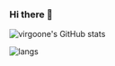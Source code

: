 ### Hi there 👋

<!--
**virgoone/virgoone** is a ✨ _special_ ✨ repository because its `README.md` (this file) appears on your GitHub profile.

Here are some ideas to get you started:

- 🔭 I’m currently working on ...
- 🌱 I’m currently learning ...
- 👯 I’m looking to collaborate on ...
- 🤔 I’m looking for help with ...
- 💬 Ask me about ...
- 📫 How to reach me: ...
- 😄 Pronouns: ...
- ⚡ Fun fact: ...
-->
![virgoone's GitHub stats](https://github-readme-stats.vercel.app/api?username=virgoone&count_private=true&&count_private=true&show_icons=true&theme=radical)

![langs](https://github-readme-stats.vercel.app/api/top-langs/?username=virgoone&hide=html,css,scss,Stylus,ejs,xslt,less&count_private=true&theme=radical)
